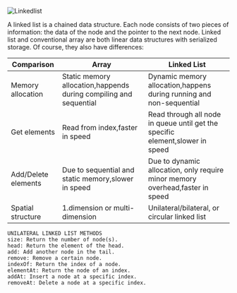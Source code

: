 ![Linkedlist](https://builtin.com/sites/www.builtin.com/files/styles/ckeditor_optimize/public/inline-images/3_javascript-data-structures.png)

A linked list is a chained data structure. Each node consists of two pieces of information: the data of the node and the pointer to the next node. Linked list and conventional array are both linear data structures with serialized storage. Of course, they also have differences:

|Comparison|Array|Linked List| 
|----|-----|-------|
|Memory allocation|Static memory allocation,happends during compiling and sequential|Dynamic memory allocation,happens during running and non-sequential|
|Get elements|Read from index,faster in speed|Read through all node in queue until get the specific element,slower in speed|
|Add/Delete elements|Due to sequential and static memory,slower in speed|Due to dynamic allocation, only require minor memory overhead,faster in speed|
|Spatial structure|1.dimension or multi-dimension|Unilateral/bilateral, or circular linked list|

```
UNILATERAL LINKED LIST METHODS
size: Return the number of node(s).
head: Return the element of the head.
add: Add another node in the tail.
remove: Remove a certain node.
indexOf: Return the index of a node.
elementAt: Return the node of an index.
addAt: Insert a node at a specific index.
removeAt: Delete a node at a specific index.
```
